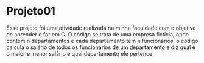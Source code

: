 # Projeto01
Esse projeto foi uma atividade realizada na minha faculdade com o objetivo de aprender o for em C. O código se trata de uma empresa fictícia, onde contém n departamentos e cada departamento tem n funcionários, o código calcula o salário de todos os funcionários de um departamento e diz qual é o maior e menor salário e qual departamento ele pertence
